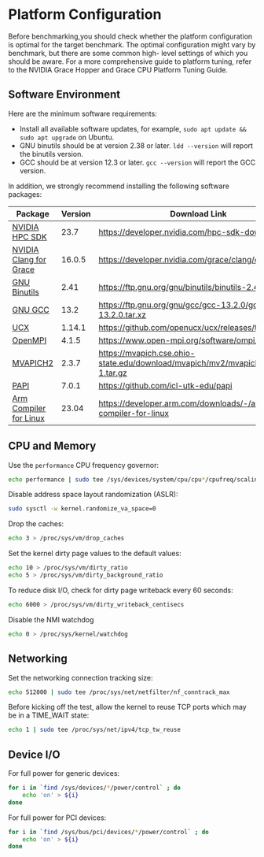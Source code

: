 # Platform Configuration

Before benchmarking,you should check whether the platform configuration is optimal for the target benchmark. The optimal configuration might vary by benchmark, but there are some common high- level settings of which you should be aware. For a more comprehensive guide to platform tuning, refer to the NVIDIA Grace Hopper and Grace CPU Platform Tuning Guide.

## Software Environment

Here are the minimum software requirements:

- Install all available software updates, for example,  `sudo apt update && sudo apt upgrade` on Ubuntu.
- GNU binutils should be at version 2.38 or later. `ldd --version` will report the binutils version.
- GCC should be at version 12.3 or later. `gcc --version` will report the GCC version.
 
In addition, we strongly recommend installing the following software packages:

| Package                                                                                | Version | Download Link                                                                     |
| -------------------------------------------------------------------------------------- | ------- | --------------------------------------------------------------------------------- |
| [NVIDIA HPC SDK](https://developer.nvidia.com/hpc-sdk)                                 | 23.7    | <https://developer.nvidia.com/hpc-sdk-downloads>                                  |
| [NVIDIA Clang for Grace](https://developer.nvidia.com/grace/clang)                     | 16.0.5  | <https://developer.nvidia.com/grace/clang/downloads>                              |
| [GNU Binutils](https://ftp.gnu.org/gnu/binutils)                                       | 2.41    | <https://ftp.gnu.org/gnu/binutils/binutils-2.41.tar.xz>                           |
| [GNU GCC](https://ftp.gnu.org/gnu/gcc)                                                 | 13.2    | <https://ftp.gnu.org/gnu/gcc/gcc-13.2.0/gcc-13.2.0.tar.xz>                        |
| [UCX](https://openucx.org/)                                                            | 1.14.1  | <https://github.com/openucx/ucx/releases/tag/v1.14.1>                             |
| [OpenMPI](https://www.open-mpi.org)                                                    | 4.1.5   | <https://www.open-mpi.org/software/ompi/v4.1/>                                    |
| [MVAPICH2](https://mvapich.cse.ohio-state.edu)                                         | 2.3.7   | <https://mvapich.cse.ohio-state.edu/download/mvapich/mv2/mvapich2-2.3.7-1.tar.gz> |
| [PAPI](https://icl.utk.edu/papi/)                                                      | 7.0.1   | <https://github.com/icl-utk-edu/papi>                                             |
| [Arm Compiler for Linux](https://developer.arm.com/downloads/-/arm-compiler-for-linux) | 23.04   | <https://developer.arm.com/downloads/-/arm-compiler-for-linux>                    |

## CPU and Memory

Use the `performance` CPU frequency governor:

```bash
echo performance | sudo tee /sys/devices/system/cpu/cpu*/cpufreq/scaling_governor
```

Disable address space layout randomization (ASLR):

```bash
sudo sysctl -w kernel.randomize_va_space=0
```

Drop the caches:

```bash
echo 3 > /proc/sys/vm/drop_caches
```

Set the kernel dirty page values to the default values:

```bash
echo 10 > /proc/sys/vm/dirty_ratio
echo 5 > /proc/sys/vm/dirty_background_ratio
```

To reduce disk I/O, check for dirty page writeback every 60 seconds:

```bash
echo 6000 > /proc/sys/vm/dirty_writeback_centisecs
```

Disable the NMI watchdog

```bash
echo 0 > /proc/sys/kernel/watchdog
```

## Networking

Set the networking connection tracking size:

```bash
echo 512000 | sudo tee /proc/sys/net/netfilter/nf_conntrack_max
```

Before kicking off the test, allow the kernel to reuse TCP ports which may be in a TIME_WAIT state:

```bash
echo 1 | sudo tee /proc/sys/net/ipv4/tcp_tw_reuse
```

## Device I/O

For full power for generic devices:

```bash
for i in `find /sys/devices/*/power/control` ; do
    echo 'on' > ${i}
done
```

For full power for PCI devices:

```bash
for i in `find /sys/bus/pci/devices/*/power/control` ; do
    echo 'on' > ${i}
done
```
